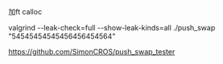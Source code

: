 加ft calloc


valgrind --leak-check=full --show-leak-kinds=all ./push_swap "54545454545456456454564"

https://github.com/SimonCROS/push_swap_tester  
